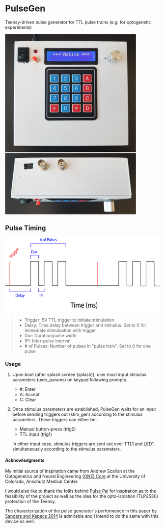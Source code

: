 # PulseGen
Teensy-driven pulse generator for TTL pulse trains (e.g. for optogenetic experiments)

<img src="https://github.com/Losaccoj/PulseGen/blob/master/PulseGen_face.jpg" width="426" height="385"> 
<img src="https://github.com/Losaccoj/PulseGen/blob/master/PulseGen_connections.jpg" width="426" height="200">

## Pulse Timing
<img src="https://github.com/Losaccoj/PulseGen/blob/master/PulseGen_desc.jpg" width="650" height="244">

> - Trigger: 5V TTL trigger to initiate stimulation
> - Delay: Time delay between trigger and stimulus. Set to 0 for immediate stimuluation with trigger
> - Dur: Duration/pulse width
> - IPI: Inter-pulse interval
> - \# of Pulses: Number of pulses in "pulse train". Set to 0 for one pulse


### Usage
1. Upon boot (after splash screen (splash)), user must input stimulus parameters (user_params) on keypad following prompts. 
   - #: Enter  
   - A: Accept   
   - C: Clear 
  
2. Once stimulus parameters are established, PulseGen waits for an input before sending triggers out (stim_gen) according to the stimulus parameters. These triggers can either be:
   - Manual button-press (trig2)
   - TTL input (trig1)

   In either input case, stimulus triggers are sent out over TTL1 and LED1 simultaneously according to the stimulus parameters. 

#### Acknowledgments
My initial source of inspiration came from Andrew Scallon at the Optogenetics and Neural Engineering <a href="https://optogeneticsandneuralengineeringcore.github.io/ONECoreSite/">(ONE) Core</a> at the University of Colorado, Anschutz Medical Center. 

I would also like to thank the folks behind <a href="https://sanworks.io/shop/viewproduct?productID=1102">Pulse Pal</a> for inspiration as to the feasibility of the project as well as the idea for the opto-isolation (TLP2530) protection of the Teensy. 

The characterization of the pulse generator's performance in this paper by <a href="https://www.ncbi.nlm.nih.gov/pmc/articles/PMC4263096/">Sanders and Kepecs 2014</a> is admirable and I intend to do the same with this device as well. 

